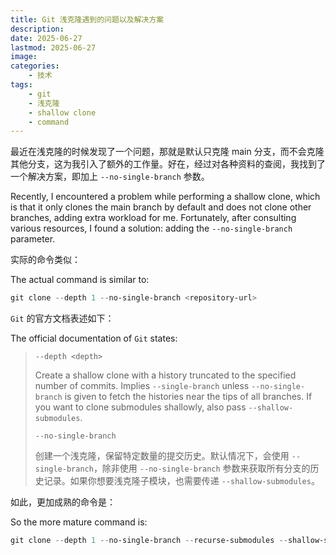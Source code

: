 ```yaml
---
title: Git 浅克隆遇到的问题以及解决方案
description:
date: 2025-06-27
lastmod: 2025-06-27
image:
categories:
    - 技术
tags:
    - git
    - 浅克隆
    - shallow clone
    - command
---
```


最近在浅克隆的时候发现了一个问题，那就是默认只克隆 main 分支，而不会克隆其他分支，这为我引入了额外的工作量。好在，经过对各种资料的查阅，我找到了一个解决方案，即加上 `--no-single-branch` 参数。

Recently, I encountered a problem while performing a shallow clone, which is that it only clones the main branch by default and does not clone other branches, adding extra workload for me. Fortunately, after consulting various resources, I found a solution: adding the `--no-single-branch` parameter.

实际的命令类似：

The actual command is similar to:

```powershell
git clone --depth 1 --no-single-branch <repository-url>
```

`Git` 的官方文档表述如下：

The official documentation of `Git` states:

> `--depth <depth>`
>
> Create a shallow clone with a history truncated to the specified number of commits. Implies `--single-branch` unless `--no-single-branch` is given to fetch the histories near the tips of all branches. If you want to clone submodules shallowly, also pass `--shallow-submodules`.
>
> `--no-single-branch`
>
> 创建一个浅克隆，保留特定数量的提交历史。默认情况下，会使用 `--single-branch`，除非使用 `--no-single-branch` 参数来获取所有分支的历史记录。如果你想要浅克隆子模块，也需要传递 `--shallow-submodules`。

如此，更加成熟的命令是：

So the more mature command is:

```powershell
git clone --depth 1 --no-single-branch --recurse-submodules --shallow-submodules <repository-url>
```
